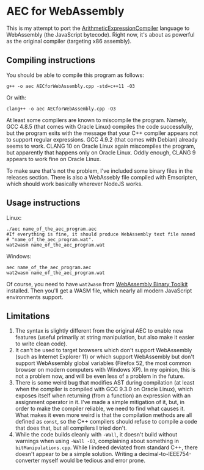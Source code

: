 # AEC for WebAssembly

This is my attempt to port the [ArithmeticExpressionCompiler](https://github.com/FlatAssembler/ArithmeticExpressionCompiler) language to WebAssembly (the JavaScript bytecode). Right now, it's about as powerful as the original compiler (targeting x86 assembly).

## Compiling instructions

You should be able to compile this program as follows:
```
g++ -o aec AECforWebAssembly.cpp -std=c++11 -O3
```
Or with:
```
clang++ -o aec AECforWebAssembly.cpp -O3
```
At least some compilers are known to miscompile the program. Namely, GCC 4.8.5 (that comes with Oracle Linux) compiles the code successfully, but the program exits with the message that your C++ compiler appears not to support regular expressions. GCC 4.9.2 (that comes with Debian) already seems to work. CLANG 10 on Oracle Linux again miscompiles the program, but apparently that happens only on Oracle Linux. Oddly enough, CLANG 9 appears to work fine on Oracle Linux.

To make sure that's not the problem, I've included some binary files in the releases section. There is also a WebAssebly file compiled with Emscripten, which should work basically wherever NodeJS works.

## Usage instructions

Linux:
```
./aec name_of_the_aec_program.aec
#If everything is fine, it should produce WebAssembly text file named
# "name_of_the_aec_program.wat".
wat2wasm name_of_the_aec_program.wat
```
Windows:
```
aec name_of_the_aec_program.aec
wat2wasm name_of_the_aec_program.wat
```
Of course, you need to have `wat2wasm` from [WebAssembly Binary Toolkit](https://github.com/WebAssembly/wabt) installed. Then you'll get a WASM file, which nearly all modern JavaScript environments support.

## Limitations

1. The syntax is slightly different from the original AEC to enable new features (useful primarily at string manipulation, but also make it easier to write clean code).
1. It can't be used to target browsers which don't support WebAssembly (such as Internet Explorer 11) or which support WebAssembly but don't support WebAssembly global variables (Firefox 52, the most common browser on modern computers with Windows XP). In my opinion, this is not a problem now, and will be even less of a problem in the future.
1. There is some weird bug that modifies AST during compilation (at least when the compiler is compiled with GCC 9.3.0 on Oracle Linux), which exposes itself when returning (from a function) an expression with an assignment operator in it. I've made a simple mitigation of it, but, in order to make the compiler reliable, we need to find what causes it. What makes it even more weird is that the compilation methods are all defined as `const`, so the C++ compilers should refuse to compile a code that does that, but all compilers I tried don't.
1. While the code builds cleanly with `-Wall`, it doesn't build without warnings when using `-Wall -O3`, complaining about something in `bitManipulations.cpp`. While I indeed deviated from standard C++, there doesn't appear to be a simple solution. Writing a decimal-to-IEEE754-converter myself would be tedious and error prone.
